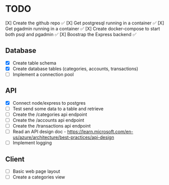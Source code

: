# TODO

[X] Create the github repo ✅
[X] Get postgresql running in a container ✅
[X] Get pgadmin running in a container ✅
[X] Create docker-compose to start both psql and pgadmin ✅
[X] Boostrap the Express backend ✅

## Database

- [x] Create table schema
- [x] Create database tables (categories, accounts, transactions)
- [ ] Implement a connection pool

## API

- [x] Connect node/express to postgres
- [ ] Test send some data to a table and retrieve
- [ ] Create the /categories api endpoint
- [ ] Create the /accounts api endpoint
- [ ] Create the /transactions api endpoint
- [ ] Read an API design doc - https://learn.microsoft.com/en-us/azure/architecture/best-practices/api-design
- [ ] Implement logging

## Client

- [ ] Basic web page layout
- [ ] Create a categories view
